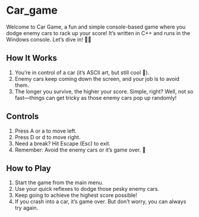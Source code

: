 # Car_game

Welcome to Car Game, a fun and simple console-based game where you dodge enemy cars to rack up your score! It’s written in C++ and runs in the Windows console. Let’s dive in! 🚗💨

## How It Works
1. You’re in control of a car (it’s ASCII art, but still cool 🚗).
2. Enemy cars keep coming down the screen, and your job is to avoid them.
3. The longer you survive, the higher your score. Simple, right? Well, not so fast—things can get tricky as those enemy cars pop up randomly!

## Controls
1. Press A or a to move left.
2. Press D or d to move right.
3. Need a break? Hit Escape (Esc) to exit.
4. Remember: Avoid the enemy cars or it’s game over. 🛑

## How to Play
1. Start the game from the main menu.
2. Use your quick reflexes to dodge those pesky enemy cars.
3. Keep going to achieve the highest score possible!
4. If you crash into a car, it’s game over. But don’t worry, you can always try again.
